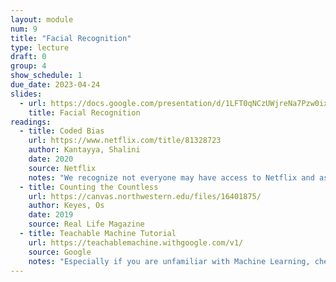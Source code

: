 ```yaml
---
layout: module
num: 9
title: "Facial Recognition"
type: lecture
draft: 0
group: 4
show_schedule: 1
due_date: 2023-04-24
slides:
  - url: https://docs.google.com/presentation/d/1LFT0qNCzUWjreNa7Pzw0ixGj_H327c71jYICtCh7UGg/edit?usp=sharing
    title: Facial Recognition
readings:
  - title: Coded Bias
    url: https://www.netflix.com/title/81328723
    author: Kantayya, Shalini
    date: 2020
    source: Netflix
    notes: "We recognize not everyone may have access to Netflix and as such have <a href='https://canvas.northwestern.edu/files/16410478/'>uploaded a version to Canvas</a>. Also, this could be a great opportunity to come together (covid-safely, of course) with your learning pods and watch together in person!" 
  - title: Counting the Countless
    url: https://canvas.northwestern.edu/files/16401875/
    author: Keyes, Os
    date: 2019
    source: Real Life Magazine
  - title: Teachable Machine Tutorial
    url: https://teachablemachine.withgoogle.com/v1/
    source: Google
    notes: "Especially if you are unfamiliar with Machine Learning, check out this tutorial before class. We'll be doing an in-class activity based on Teachable Machine."    
---
```

